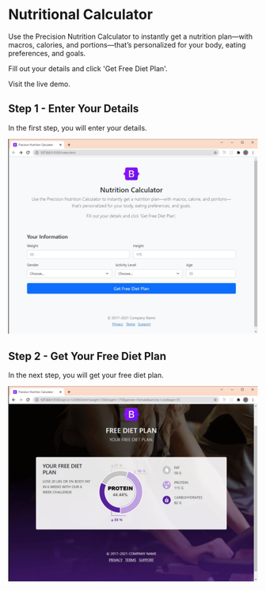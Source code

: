 # Nutritional Calculator

Use the Precision Nutrition Calculator to instantly get a nutrition plan—with macros, calories, and portions—that’s personalized for your body, eating preferences, and goals.

Fill out your details and click 'Get Free Diet Plan'.

Visit the live demo.

## Step 1 - Enter Your Details

In the first step, you will enter your details.

![Free Diet Plan](1-nutritional-calculator.jpg)

## Step 2 - Get Your Free Diet Plan

In the next step, you will get your free diet plan.

![Free Diet Plan](2-free-diet-plan.jpg)
